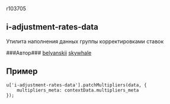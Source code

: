 r103705
## i-adjustment-rates-data ##
Утилита наполнения данных группы корректировками ставок

###Автор###
[belyanskii](https://staff.yandex-team.ru/belyanskii)
[skywhale](https://staff.yandex-team.ru/skywhale)

## Пример ##
    u['i-adjustment-rates-data'].patchMultipliers(data, {
        multipliers_meta: contextData.multipliers_meta
    });
